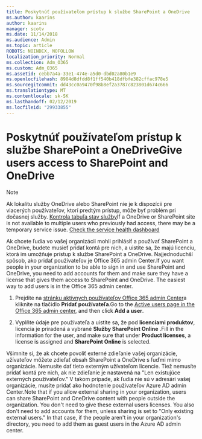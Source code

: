 ```yaml
---
title: Poskytnúť používateľom prístup k službe SharePoint a OneDrive
ms.author: kaarins
author: kaarins
manager: scotv
ms.date: 11/14/2018
ms.audience: Admin
ms.topic: article
ROBOTS: NOINDEX, NOFOLLOW
localization_priority: Normal
ms.collection: Adm_O365
ms.custom: Adm_O365
ms.assetid: cebb7a4a-33e1-474e-a5d0-dbd02a80b1e9
ms.openlocfilehash: 8984d8dfdd8f1ff540b418dfbfe382cffac978e5
ms.sourcegitcommit: dd43cc0a9470f98b8ef2a3787c823801d674c666
ms.translationtype: MT
ms.contentlocale: sk-SK
ms.lasthandoff: 02/12/2019
ms.locfileid: "29933855"
---
```

# <a name="give-users-access-to-sharepoint-and-onedrive"></a><span data-ttu-id="040ac-102">Poskytnúť používateľom prístup k službe SharePoint a OneDrive</span><span class="sxs-lookup"><span data-stu-id="040ac-102">Give users access to SharePoint and OneDrive</span></span>

> [!NOTE]
> <span data-ttu-id="040ac-p101">Ak lokalitu služby OneDrive alebo SharePoint nie je k dispozícii pre viacerých používateľov, ktorí predtým prístup, môže byť problém pri dočasnej služby. [Kontrola tabuľa stav služby](https://portal.office.com/adminportal/home#/servicehealth)</span><span class="sxs-lookup"><span data-stu-id="040ac-p101">If a OneDrive or SharePoint site is not available to multiple users who previously had access, there may be a temporary service issue. [Check the service health dashboard](https://portal.office.com/adminportal/home#/servicehealth)</span></span>
  
<span data-ttu-id="040ac-p102">Ak chcete ľudia vo vašej organizácii mohli prihlásiť a používať SharePoint a OneDrive, budete musieť pridať kontá pre nich, a uistite sa, že majú licenciu, ktorá im umožňuje prístup k službe SharePoint a OneDrive. Najjednoduchší spôsob, ako pridať používateľov je Office 365 admin Center.</span><span class="sxs-lookup"><span data-stu-id="040ac-p102">If you want people in your organization to be able to sign in and use SharePoint and OneDrive, you need to add accounts for them and make sure they have a license that gives them access to SharePoint and OneDrive. The easiest way to add users is in the Office 365 admin center.</span></span>
  
1. <span data-ttu-id="040ac-107">Prejdite na [stránku aktívnych používateľov Office 365 admin Center](https://portal.office.com/adminportal/home#/users)a kliknite na tlačidlo **Pridať používateľa**.</span><span class="sxs-lookup"><span data-stu-id="040ac-107">Go to the [Active users page in the Office 365 admin center](https://portal.office.com/adminportal/home#/users), and then click **Add a user**.</span></span>
    
2. <span data-ttu-id="040ac-108">Vyplňte údaje pre používateľa a uistite sa, že pod **licenciami produktov**, licencia je priradená a vybrané **Služby SharePoint Online** .</span><span class="sxs-lookup"><span data-stu-id="040ac-108">Fill in the information for the user, and make sure that under **Product licenses**, a license is assigned and **SharePoint Online** is selected.</span></span> 
    
<span data-ttu-id="040ac-p103">Všimnite si, že ak chcete povoliť externé zdieľanie vašej organizácie, užívateľov môžete zdieľať obsah SharePoint a OneDrive s ľuďmi mimo organizácie. Nemusíte dať tieto externým užívateľom licencie. Tiež nemusíte pridať kontá pre nich, ak nie zdieľanie je nastavená na "Len existujúce externých používateľov." V takom prípade, ak ľudia nie sú v adresári vašej organizácie, musíte pridať ako hodnotenie používateľov Azure AD admin Center.</span><span class="sxs-lookup"><span data-stu-id="040ac-p103">Note that if you allow external sharing in your organization, users can share SharePoint and OneDrive content with people outside the organization. You don't need to give these external users licenses. You also don't need to add accounts for them, unless sharing is set to "Only existing external users." In that case, if the people aren't in your organization's directory, you need to add them as guest users in the Azure AD admin center.</span></span>
  

